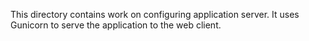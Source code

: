 This directory contains work on configuring application server. It uses Gunicorn to serve the application to the web client.
